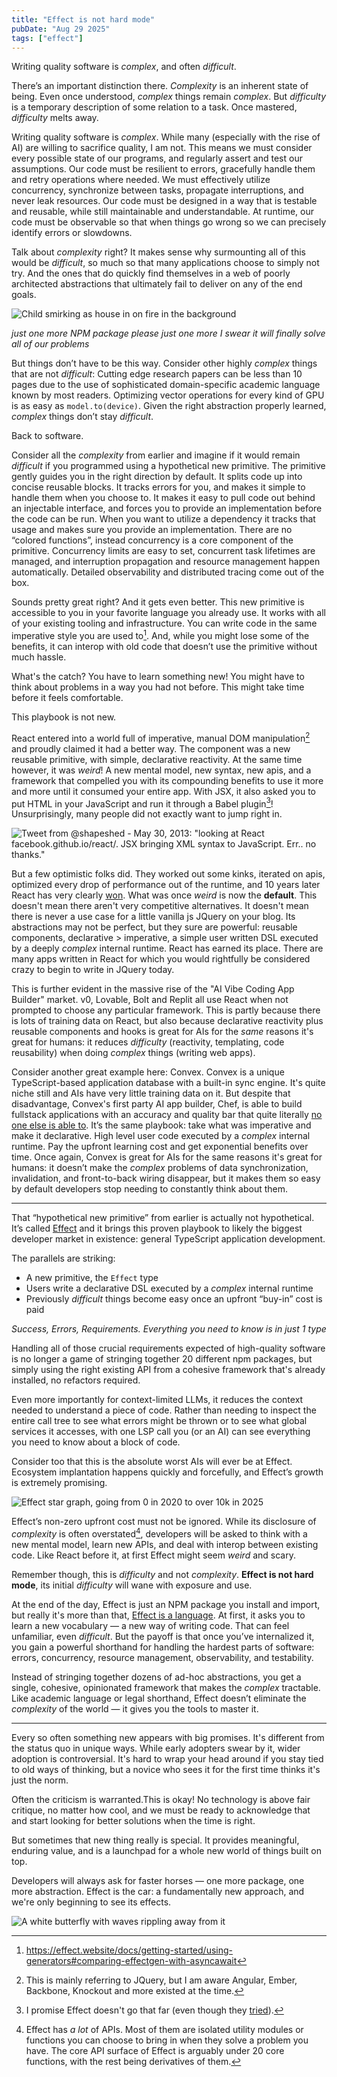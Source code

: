 ```yaml
---
title: "Effect is not hard mode"
pubDate: "Aug 29 2025"
tags: ["effect"]
---
```


Writing quality software is _complex_, and often _difficult_.

There’s an important distinction there. _Complexity_ is an inherent state of being. Even once understood, _complex_ things remain _complex_. But _difficulty_ is a temporary description of some relation to a task. Once mastered, _difficulty_ melts away.

Writing quality software is _complex_. While many (especially with the rise of AI) are willing to sacrifice quality, I am not. This means we must consider every possible state of our programs, and regularly assert and test our assumptions. Our code must be resilient to errors, gracefully handle them and retry operations where needed. We must effectively utilize concurrency, synchronize between tasks, propagate interruptions, and never leak resources. Our code must be designed in a way that is testable and reusable, while still maintainable and understandable. At runtime, our code must be observable so that when things go wrong so we can precisely identify errors or slowdowns.

Talk about _complexity_ right? It makes sense why surmounting all of this would be _difficult_, so much so that many applications choose to simply not try. And the ones that do quickly find themselves in a web of poorly architected abstractions that ultimately fail to deliver on any of the end goals.

![Child smirking as house in on fire in the background](../../assets/blog/effect-is-not-hard-mode/image-1.png)

_just one more NPM package please just one more I swear it will finally solve all of our problems_

But things don’t have to be this way. Consider other highly _complex_ things that are not _difficult_: Cutting edge research papers can be less than 10 pages due to the use of sophisticated domain-specific academic language known by most readers. Optimizing vector operations for every kind of GPU is as easy as `model.to(device)`. Given the right abstraction properly learned, _complex_ things don’t stay _difficult_.

Back to software.

Consider all the _complexity_ from earlier and imagine if it would remain _difficult_ if you programmed using a hypothetical new primitive. The primitive gently guides you in the right direction by default. It splits code up into concise reusable blocks. It tracks errors for you, and makes it simple to handle them when you choose to. It makes it easy to pull code out behind an injectable interface, and forces you to provide an implementation before the code can be run. When you want to utilize a dependency it tracks that usage and makes sure you provide an implementation. There are no “colored functions”, instead concurrency is a core component of the primitive. Concurrency limits are easy to set, concurrent task lifetimes are managed, and interruption propagation and resource management happen automatically. Detailed observability and distributed tracing come out of the box.

Sounds pretty great right? And it gets even better. This new primitive is accessible to you in your favorite language you already use. It works with all of your existing tooling and infrastructure. You can write code in the same imperative style you are used to[^1]. And, while you might lose some of the benefits, it can interop with old code that doesn’t use the primitive without much hassle.

[^1]: https://effect.website/docs/getting-started/using-generators#comparing-effectgen-with-asyncawait

What's the catch? You have to learn something new\! You might have to think about problems in a way you had not before. This might take time before it feels comfortable.

This playbook is not new.

React entered into a world full of imperative, manual DOM manipulation[^2] and proudly claimed it had a better way. The component was a new reusable primitive, with simple, declarative reactivity. At the same time however, it was _weird_\! A new mental model, new syntax, new apis, and a framework that compelled you with its compounding benefits to use it more and more until it consumed your entire app. With JSX, it also asked you to put HTML in your JavaScript and run it through a Babel plugin[^3]\! Unsurprisingly, many people did not exactly want to jump right in.

![Tweet from @shapeshed - May 30, 2013: "looking at React facebook.github.io/react/. JSX bringing XML syntax to JavaScript. Err.. no thanks."](../../assets/blog/effect-is-not-hard-mode/image-2.png)

[^2]: This is mainly referring to JQuery, but I am aware Angular, Ember, Backbone, Knockout and more existed at the time.

[^3]: I promise Effect doesn't go that far (even though they [tried](https://effect.website/blog/ts-plus-postmortem/)).

But a few optimistic folks did. They worked out some kinks, iterated on apis, optimized every drop of performance out of the runtime, and 10 years later React has very clearly [won](https://npmtrends.com/%40angular/core-vs-preact-vs-react-vs-solid-js-vs-svelte-vs-vue). What was once _weird_ is now the **default**. This doesn't mean there aren't very competitive alternatives. It doesn't mean there is never a use case for a little vanilla js JQuery on your blog. Its abstractions may not be perfect, but they sure are powerful: reusable components, declarative \> imperative, a simple user written DSL executed by a deeply _complex_ internal runtime. React has earned its place. There are many apps written in React for which you would rightfully be considered crazy to begin to write in JQuery today.

This is further evident in the massive rise of the "AI Vibe Coding App Builder" market. v0, Lovable, Bolt and Replit all use React when not prompted to choose any particular framework. This is partly because there is lots of training data on React, but also because declarative reactivity plus reusable components and hooks is great for AIs for the _same_ reasons it's great for humans: it reduces _difficulty_ (reactivity, templating, code reusability) when doing _complex_ things (writing web apps).

Consider another great example here: Convex. Convex is a unique TypeScript-based application database with a built-in sync engine. It's quite niche still and AIs have very little training data on it. But despite that disadvantage, Convex's first party AI app builder, Chef, is able to build fullstack applications with an accuracy and quality bar that quite literally [no one else is able to](https://youtu.be/hZeprLzd6xM?si=uFNqyNKoEYqXEMDI). It’s the same playbook: take what was imperative and make it declarative. High level user code executed by a _complex_ internal runtime. Pay the upfront learning cost and get exponential benefits over time. Once again, Convex is great for AIs for the same reasons it's great for humans: it doesn’t make the _complex_ problems of data synchronization, invalidation, and front-to-back wiring disappear, but it makes them so easy by default developers stop needing to constantly think about them.

---

That “hypothetical new primitive” from earlier is actually not hypothetical. It’s called [Effect](https://effect.website/) and it brings this proven playbook to likely the biggest developer market in existence: general TypeScript application development.

The parallels are striking:

- A new primitive, the `Effect` type
- Users write a declarative DSL executed by a _complex_ internal runtime
- Previously _difficult_ things become easy once an upfront “buy-in” cost is paid

_Success, Errors, Requirements. Everything you need to know is in just 1 type_

Handling all of those crucial requirements expected of high-quality software is no longer a game of stringing together 20 different npm packages, but simply using the right existing API from a cohesive framework that's already installed, no refactors required.

Even more importantly for context-limited LLMs, it reduces the context needed to understand a piece of code. Rather than needing to inspect the entire call tree to see what errors might be thrown or to see what global services it accesses, with one LSP call you (or an AI) can see everything you need to know about a block of code.

Consider too that this is the absolute worst AIs will ever be at Effect. Ecosystem implantation happens quickly and forcefully, and Effect’s growth is extremely promising.

![Effect star graph, going from 0 in 2020 to over 10k in 2025](../../assets/blog/effect-is-not-hard-mode/image-3.png)

Effect’s non-zero upfront cost must not be ignored. While its disclosure of _complexity_ is often overstated[^4], developers will be asked to think with a new mental model, learn new APIs, and deal with interop between existing code. Like React before it, at first Effect might seem _weird_ and scary.

[^4]: Effect has _a lot_ of APIs. Most of them are isolated utility modules or functions you can choose to bring in when they solve a problem you have. The core API surface of Effect is arguably under 20 core functions, with the rest being derivatives of them.

Remember though, this is _difficulty_ and not _complexity_. **Effect is not hard mode**, its initial _difficulty_ will wane with exposure and use.

At the end of the day, Effect is just an NPM package you install and import, but really it's more than that, [Effect is a language](https://ethanniser.dev/blog/the-truth-about-effect). At first, it asks you to learn a new vocabulary — a new way of writing code. That can feel unfamiliar, even _difficult_. But the payoff is that once you’ve internalized it, you gain a powerful shorthand for handling the hardest parts of software: errors, concurrency, resource management, observability, and testability.

Instead of stringing together dozens of ad-hoc abstractions, you get a single, cohesive, opinionated framework that makes the _complex_ tractable. Like academic language or legal shorthand, Effect doesn’t eliminate the _complexity_ of the world — it gives you the tools to master it.

---

Every so often something new appears with big promises. It's different from the status quo in unique ways. While early adopters swear by it, wider adoption is controversial. It's hard to wrap your head around if you stay tied to old ways of thinking, but a novice who sees it for the first time thinks it's just the norm.

Often the criticism is warranted.This is okay\! No technology is above fair critique, no matter how cool, and we must be ready to acknowledge that and start looking for better solutions when the time is right.

But sometimes that new thing really is special. It provides meaningful, enduring value, and is a launchpad for a whole new world of things built on top.

Developers will always ask for faster horses — one more package, one more abstraction. Effect is the car: a fundamentally new approach, and we're only beginning to see its effects.

![A white butterfly with waves rippling away from it](../../assets/blog/effect-is-not-hard-mode/image-4.png)
